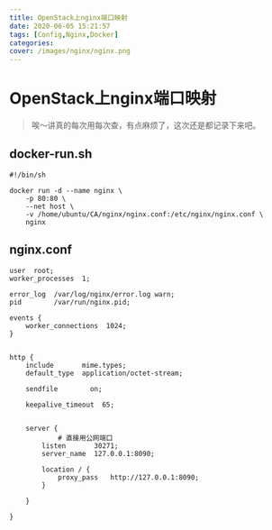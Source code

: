 ```yaml
---
title: OpenStack上nginx端口映射
date: 2020-06-05 15:21:57
tags: [Config,Nginx,Docker]
categories:
cover: /images/nginx/nginx.png
---
```

<meta name="referrer" content="no-referrer" />

# OpenStack上nginx端口映射

> 唉～讲真的每次用每次查，有点麻烦了，这次还是都记录下来吧。

## docker-run.sh

```
#!/bin/sh

docker run -d --name nginx \
    -p 80:80 \
    --net host \
    -v /home/ubuntu/CA/nginx/nginx.conf:/etc/nginx/nginx.conf \
    nginx

```



## nginx.conf

```
user  root;
worker_processes  1;
 
error_log  /var/log/nginx/error.log warn;
pid        /var/run/nginx.pid;
 
events {
    worker_connections  1024;
}
 
 
http {
    include       mime.types;
    default_type  application/octet-stream;
 
    sendfile        on;
 
    keepalive_timeout  65;
 
 
    server {
    		# 直接用公网端口
        listen       30271;
        server_name  127.0.0.1:8090;
 
        location / {
            proxy_pass   http://127.0.0.1:8090;
        }
 
    }
 
}
```

